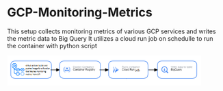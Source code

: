 # GCP-Monitoring-Metrics

This setup collects monitoring metrics of various GCP services and writes the metric data to Big Query
It utilizes a cloud run job on schedulle to run the container with python script

<img src="https://github.com/nimblefox/GCP-Monitoring-Metrics/blob/main/GCP%20Architecture.png" width="90%"></img>